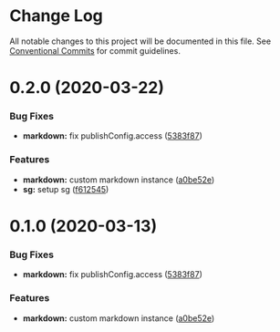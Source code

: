 # Change Log

All notable changes to this project will be documented in this file.
See [Conventional Commits](https://conventionalcommits.org) for commit guidelines.

# 0.2.0 (2020-03-22)


### Bug Fixes

* **markdown:** fix publishConfig.access ([5383f87](https://github.com/querycap/webappkit/commit/5383f87d8ac2b436b5c65e9563b2efb61f688f6c))


### Features

* **markdown:** custom markdown instance ([a0be52e](https://github.com/querycap/webappkit/commit/a0be52e00f83475813099f70bab9ef5a055ba561))
* **sg:** setup sg ([f612545](https://github.com/querycap/webappkit/commit/f61254522da7bd1bb87c0313036dee2da88cbaf1))





# 0.1.0 (2020-03-13)


### Bug Fixes

* **markdown:** fix publishConfig.access ([5383f87](https://github.com/querycap/webappkit/commit/5383f87d8ac2b436b5c65e9563b2efb61f688f6c))


### Features

* **markdown:** custom markdown instance ([a0be52e](https://github.com/querycap/webappkit/commit/a0be52e00f83475813099f70bab9ef5a055ba561))
